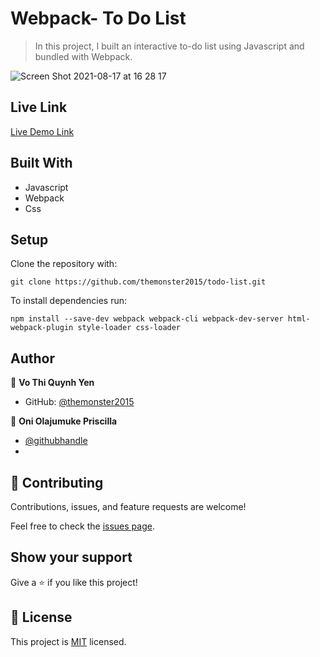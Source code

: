 # Webpack- To Do List

> In this project, I built an interactive to-do list using Javascript and bundled with Webpack.

![Screen Shot 2021-08-17 at 16 28 17](https://user-images.githubusercontent.com/10905837/129967875-dc7e97e2-fcf5-4608-87b9-1a8c34bfc05b.png)


## Live Link

[Live Demo Link](https://elastic-kare-e37730.netlify.app/)


## Built With

- Javascript
- Webpack
- Css

## Setup
Clone the repository with:

```git clone https://github.com/themonster2015/todo-list.git```


To install dependencies run:

```npm install --save-dev webpack webpack-cli webpack-dev-server html-webpack-plugin style-loader css-loader```

## Author

👤 **Vo Thi Quynh Yen**

- GitHub: [@themonster2015](https://github.com/themonster2015)
  
👤 **Oni Olajumuke Priscilla**

- [@githubhandle](https://github.com/prolajumokeoni)
- 
## 🤝 Contributing

Contributions, issues, and feature requests are welcome!

Feel free to check the [issues page](../../issues/).

## Show your support

Give a ⭐️ if you like this project!

## 📝 License

This project is [MIT](./MIT.md) licensed.

